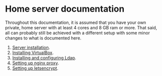 Home server documentation
=========================

Throughout this documentation, it is assumed that you have your own private, home server with at least 4 cores and 8 GB ram or more. That said, all can probably still be achieved with a different setup with some minor changes to what is documented here.

1. [Server installation](server-installation.md).
2. [Installing VirtualBox](installing-virtualbox.md).
3. [Installing and configuring Ldap](ldap-setup.md).
4. [Setting up nginx proxy](nginx-proxy-setup.md).
5. [Setting up letsencrypt](letsencrypt.md).
